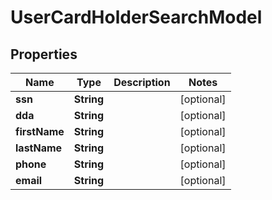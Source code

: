 
# UserCardHolderSearchModel

## Properties
Name | Type | Description | Notes
------------ | ------------- | ------------- | -------------
**ssn** | **String** |  |  [optional]
**dda** | **String** |  |  [optional]
**firstName** | **String** |  |  [optional]
**lastName** | **String** |  |  [optional]
**phone** | **String** |  |  [optional]
**email** | **String** |  |  [optional]



